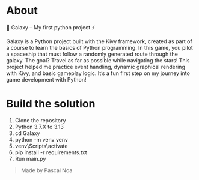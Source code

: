 # About 

🚀 Galaxy – My first python project ⚡

Galaxy is a Python project built with the Kivy framework, created as part of a course to learn the basics of Python programming. 
In this game, you pilot a spaceship that must follow a randomly generated route through the galaxy. The goal? Travel as far as possible while navigating the stars! 
This project helped me practice event handling, dynamic graphical rendering with Kivy, and basic gameplay logic. It’s a fun first step on my journey into game development with Python! 

# Build the solution 
1. Clone the repository
2. Python 3.7.X to 3.13
3. cd Galaxy
4. python -m venv venv
5. venv\Scripts\activate
6. pip install -r requirements.txt
7. Run main.py

> Made by Pascal Noa 
 
